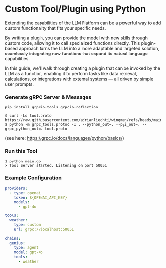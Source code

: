 # Custom Tool/Plugin using Python

Extending the capabilities of the LLM Platform can be a powerful way to add custom functionality that fits your specific needs.

By writing a plugin, you can provide the model with new skills through custom code, allowing it to call specialized functions directly. This plugin-based approach turns the LLM into a more adaptable and targeted solution, seamlessly integrating new functions that expand its natural language capabilities.

In this guide, we'll walk through creating a plugin that can be invoked by the LLM as a function, enabling it to perform tasks like data retrieval, calculations, or integrations with external systems — all driven by simple user prompts.

### Generate gRPC Server & Messages

```shell
pip install grpcio-tools grpcio-reflection
```

```shell
$ curl -Lo tool.proto https://raw.githubusercontent.com/adrianliechti/wingman/refs/heads/main/pkg/tool/custom/tool.proto
$ python -m grpc_tools.protoc -I . --python_out=. --pyi_out=. --grpc_python_out=. tool.proto
```

(see here: https://grpc.io/docs/languages/python/basics/)


### Run this Tool

```shell
$ python main.go
> Tool Server started. Listening on port 50051
```

### Example Configuration

```yaml
providers:
  - type: openai
    token: ${OPENAI_API_KEY}
    models:
      - gpt-4o

tools:
  weather:
    type: custom
    url: grpc://localhost:50051

chains:
  genius:
    type: agent
    model: gpt-4o
    tools:
      - weather
```